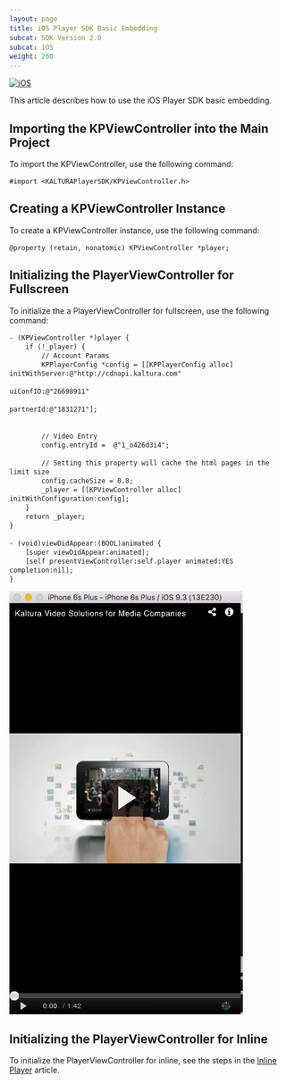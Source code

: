 ```yaml
---
layout: page
title: iOS Player SDK Basic Embedding
subcat: SDK Version 2.0
subcat: iOS
weight: 260
---
```

[![iOS](https://img.shields.io/badge/iOS-Supported-green.svg)](https://github.com/kaltura/player-sdk-native-ios) 

This article describes how to use the iOS Player SDK basic embedding.

## Importing the KPViewController into the Main Project  

To import the KPViewController, use the following command:

```
#import <KALTURAPlayerSDK/KPViewController.h>
```

## Creating a KPViewController Instance  

To create a KPViewController instance, use the following command:

```
@property (retain, nonatomic) KPViewController *player;
```

## Initializing the PlayerViewController for Fullscreen  

To initialize the a PlayerViewController for fullscreen, use the following command:

``` objc 
- (KPViewController *)player {
    if (!_player) {
        // Account Params
        KPPlayerConfig *config = [[KPPlayerConfig alloc] initWithServer:@"http://cdnapi.kaltura.com"
                                                         uiConfID:@"26698911"
                                                         partnerId:@"1831271"];
        
        
        // Video Entry
        config.entryId =  @"1_o426d3i4";
        
        // Setting this property will cache the html pages in the limit size
        config.cacheSize = 0.8;
        _player = [[KPViewController alloc] initWithConfiguration:config];
    }
    return _player;
}

- (void)viewDidAppear:(BOOL)animated {
    [super viewDidAppear:animated];
    [self presentViewController:self.player animated:YES completion:nil];
}
```
![iOS-fullscreen](./images/iOS-fullscreen-embed.png)


## Initializing the PlayerViewController for Inline  

To initialize the PlayerViewController for inline, see the steps in the [Inline Player](https://vpaas.kaltura.com/documentation/05_Mobile-Video-Player-SDKs/Fullscreen-inline-iOS.html) article.

